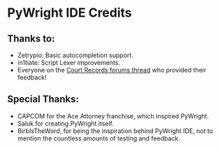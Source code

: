 # PyWright IDE Credits

## Thanks to:

* Zetrypio: Basic autocompletion support.
* in1tiate: Script Lexer improvements.
* Everyone on the [Court Records forums thread](https://forums.court-records.net/viewtopic.php?f=36&t=33857) who provided their feedback!

## Special Thanks:

* CAPCOM for the Ace Attorney franchise, which inspired PyWright.
* Saluk for creating PyWright itself.
* BirbIsTheWord, for being the inspiration behind PyWright IDE, not to mention the countless amounts of testing and feedback.